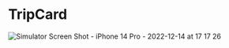 # TripCard
![Simulator Screen Shot - iPhone 14 Pro - 2022-12-14 at 17 17 26](https://user-images.githubusercontent.com/52162983/207619844-638c7073-f444-4064-a2f9-c38c3eacec03.png)
